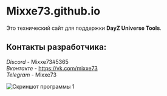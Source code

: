 # Mixxe73.github.io
Это технический сайт для поддержки **DayZ Universe Tools**.


## **Контакты разработчика:**
*Discord* - Mixxe73#5365  
*Вконтакте* - https://vk.com/mixxe73  
*Telegram* - Mixxe73


![Скриншот программы 1](https://sun9-54.userapi.com/impg/YkFw9q8LD216RgddmURB8Z1e8e3_HPhNTMr1Ew/Ye-7O3ty8k4.jpg?size=545x568&quality=96&proxy=1&sign=afeb1f90386755b35cb1afc46778d8d9&type=album)
